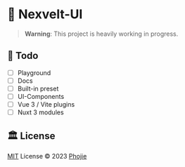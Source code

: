 # 🌼 Nexvelt-UI

 > **Warning**: This project is heavily working in progress.

## 📌 Todo

- [ ] Playground
- [ ] Docs
- [ ] Built-in preset
- [ ] UI-Components
- [ ] Vue 3 / Vite plugins
- [ ] Nuxt 3 modules

<!-- [![NPM version](https://img.shields.io/npm/v/jieui?color=a1b858&label=)](https://www.npmjs.com/package/@nexvelt) -->

<!-- ## Sponsors -->

<!-- <p align="center">
</p> -->

## 🏛️ License

[MIT](./LICENSE) License © 2023 [Phojie](https://github.com/phojie)
